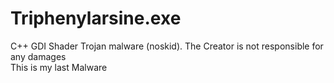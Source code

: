 # Triphenylarsine.exe
C++ GDI Shader Trojan malware (noskid). The Creator is not responsible for any damages
<br>
This is my last Malware
